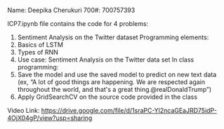 
Name: Deepika Cherukuri
700#: 700757393

ICP7.ipynb file contains the code for 4 problems:
1. Sentiment Analysis on the Twitter dataset
Programming elements:
1. Basics of LSTM
2. Types of RNN
3. Use case: Sentiment Analysis on the Twitter data set
In class programming:
1. Save the model and use the saved model to predict on new text data (ex, “A lot of good things are happening.
We are respected again throughout the world, and that's a great thing.@realDonaldTrump”)
2. Apply GridSearchCV on the source code provided in the class

Video Link: https://drive.google.com/file/d/1sraPC-Yl2ncaGEaJRD75idP-4OjX04gP/view?usp=sharing
